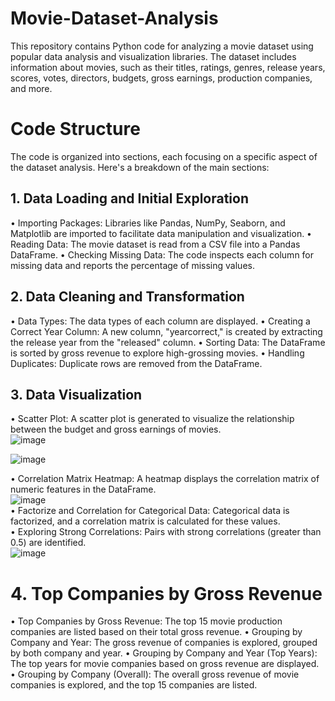 # Movie-Dataset-Analysis
This repository contains Python code for analyzing a movie dataset using popular data analysis and visualization libraries. The dataset includes information about movies, such as their titles, ratings, genres, release years, scores, votes, directors, budgets, gross earnings, production companies, and more.

# Code Structure  
The code is organized into sections, each focusing on a specific aspect of the dataset analysis. Here's a breakdown of the main sections:

## 1. Data Loading and Initial Exploration
•	Importing Packages: Libraries like Pandas, NumPy, Seaborn, and Matplotlib are imported to facilitate data manipulation and visualization.
•	Reading Data: The movie dataset is read from a CSV file into a Pandas DataFrame.
•	Checking Missing Data: The code inspects each column for missing data and reports the percentage of missing values.

## 2. Data Cleaning and Transformation
•	Data Types: The data types of each column are displayed.
•	Creating a Correct Year Column: A new column, "yearcorrect," is created by extracting the release year from the "released" column.
•	Sorting Data: The DataFrame is sorted by gross revenue to explore high-grossing movies.
•	Handling Duplicates: Duplicate rows are removed from the DataFrame.

## 3. Data Visualization
•	Scatter Plot: A scatter plot is generated to visualize the relationship between the budget and gross earnings of movies.  
 ![image](https://github.com/SwapnilBhasgauri21/Movie-Dataset-Analysis/assets/114540268/8a31cef4-b296-4010-842d-632725bf6b66)
 
 ![image](https://github.com/SwapnilBhasgauri21/Movie-Dataset-Analysis/assets/114540268/eb07ba4f-edf3-4195-8fba-f4979bd5920a)

•	Correlation Matrix Heatmap: A heatmap displays the correlation matrix of numeric features in the DataFrame.  
 ![image](https://github.com/SwapnilBhasgauri21/Movie-Dataset-Analysis/assets/114540268/a2faa54b-90f3-4385-bade-1b90756e4516)  
•	Factorize and Correlation for Categorical Data: Categorical data is factorized, and a correlation matrix is calculated for these values.  
•	Exploring Strong Correlations: Pairs with strong correlations (greater than 0.5) are identified.  
 ![image](https://github.com/SwapnilBhasgauri21/Movie-Dataset-Analysis/assets/114540268/8bd86c18-442f-411e-bd1d-660125fb78df)  



# 4. Top Companies by Gross Revenue
•	Top Companies by Gross Revenue: The top 15 movie production companies are listed based on their total gross revenue.
•	Grouping by Company and Year: The gross revenue of companies is explored, grouped by both company and year.
•	Grouping by Company and Year (Top Years): The top years for movie companies based on gross revenue are displayed.
•	Grouping by Company (Overall): The overall gross revenue of movie companies is explored, and the top 15 companies are listed.
